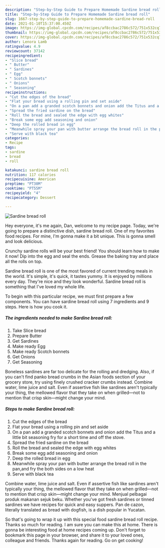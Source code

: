 ```yaml
---
description: "Step-by-Step Guide to Prepare Homemade Sardine bread roll"
title: "Step-by-Step Guide to Prepare Homemade Sardine bread roll"
slug: 1667-step-by-step-guide-to-prepare-homemade-sardine-bread-roll
date: 2021-01-10T15:37:00.450Z
image: https://img-global.cpcdn.com/recipes/af8ccbac2786c572/751x532cq70/sardine-bread-roll-recipe-main-photo.jpg
thumbnail: https://img-global.cpcdn.com/recipes/af8ccbac2786c572/751x532cq70/sardine-bread-roll-recipe-main-photo.jpg
cover: https://img-global.cpcdn.com/recipes/af8ccbac2786c572/751x532cq70/sardine-bread-roll-recipe-main-photo.jpg
author: Lenora Lamb
ratingvalue: 4.9
reviewcount: 37142
recipeingredient:
- "Slice bread"
- " Butter"
- " Sardines"
- " Egg"
- " Scotch bonnets"
- " Onions"
- " Seasoning"
recipeinstructions:
- "Cut the edges of the bread"
- "Flat your bread using a rolling pin and set aside"
- "On a pan add a granded scotch bonnets and onion add the Titus and a little bit seasoning fry for a short time and off the stove."
- "Spread the fried sardine on the bread"
- "Roll the bread and sealed the edge with egg whites"
- "Break some egg add seasoning and onion"
- "Deep the rolled bread in egg"
- "Meanwhile spray your pan with butter arrange the bread roll in the pan,and fry the both sides on a low heat"
- "Serve with black tea"
categories:
- Recipe
tags:
- sardine
- bread
- roll

katakunci: sardine bread roll 
nutrition: 117 calories
recipecuisine: American
preptime: "PT30M"
cooktime: "PT55M"
recipeyield: "4"
recipecategory: Dessert

---
```



![Sardine bread roll](https://img-global.cpcdn.com/recipes/af8ccbac2786c572/751x532cq70/sardine-bread-roll-recipe-main-photo.jpg)

Hey everyone, it's me again, Dan, welcome to my recipe page. Today, we're going to prepare a distinctive dish, sardine bread roll. One of my favorites food recipes. For mine, I'm gonna make it a bit unique. This is gonna smell and look delicious.

Crunchy sardine rolls will be your best friend! You should learn how to make it now! Dip into the egg and seal the ends. Grease the baking tray and place all the rolls on top.

Sardine bread roll is one of the most favored of current trending meals in the world. It's simple, it's quick, it tastes yummy. It is enjoyed by millions every day. They're nice and they look wonderful. Sardine bread roll is something that I've loved my whole life.


To begin with this particular recipe, we must first prepare a few components. You can have sardine bread roll using 7 ingredients and 9 steps. Here is how you cook it.

<!--inarticleads1-->

##### The ingredients needed to make Sardine bread roll:

1. Take Slice bread
1. Prepare  Butter
1. Get  Sardines
1. Make ready  Egg
1. Make ready  Scotch bonnets
1. Get  Onions
1. Get  Seasoning


Boneless sardines are far too delicate for the rolling and dredging. Also, if you can&#39;t find panko bread crumbs in the Asian foods section of your grocery store, try using finely crushed cracker crumbs instead. Combine water, lime juice and salt. Even if assertive fish like sardines aren&#39;t typically your thing, the mellowed flavor that they take on when grilled—not to mention that crisp skin—might change your mind. 

<!--inarticleads2-->

##### Steps to make Sardine bread roll:

1. Cut the edges of the bread
1. Flat your bread using a rolling pin and set aside
1. On a pan add a granded scotch bonnets and onion add the Titus and a little bit seasoning fry for a short time and off the stove.
1. Spread the fried sardine on the bread
1. Roll the bread and sealed the edge with egg whites
1. Break some egg add seasoning and onion
1. Deep the rolled bread in egg
1. Meanwhile spray your pan with butter arrange the bread roll in the pan,and fry the both sides on a low heat
1. Serve with black tea


Combine water, lime juice and salt. Even if assertive fish like sardines aren&#39;t typically your thing, the mellowed flavor that they take on when grilled—not to mention that crisp skin—might change your mind. Menjual pelbagai produk makanan sejuk beku. Whether you&#39;ve got fresh sardines or tinned sardines we have recipes for quick and easy suppers. Pan de cazon, literally translated as bread with dogfish, is a dish popular in Yucatan. 

So that's going to wrap it up with this special food sardine bread roll recipe. Thanks so much for reading. I am sure you can make this at home. There is gonna be interesting food at home recipes coming up. Don't forget to bookmark this page in your browser, and share it to your loved ones, colleague and friends. Thanks again for reading. Go on get cooking!
